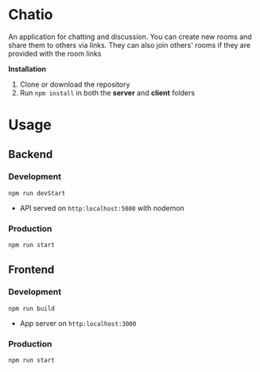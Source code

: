 ﻿# Chatio

An application for chatting and discussion. You can create new rooms and share them to others via links. They can also join others' rooms if they are provided with the room links

**Installation**
1. Clone or download the repository
2. Run `npm install` in both the **server** and **client** folders

# Usage
## Backend

### Development
`npm run devStart`
- API served on `http:localhost:5000` with nodemon
### Production
`npm run start`
## Frontend

### Development
`npm run build`
- App server on `http:localhost:3000`
### Production
`npm run start`





